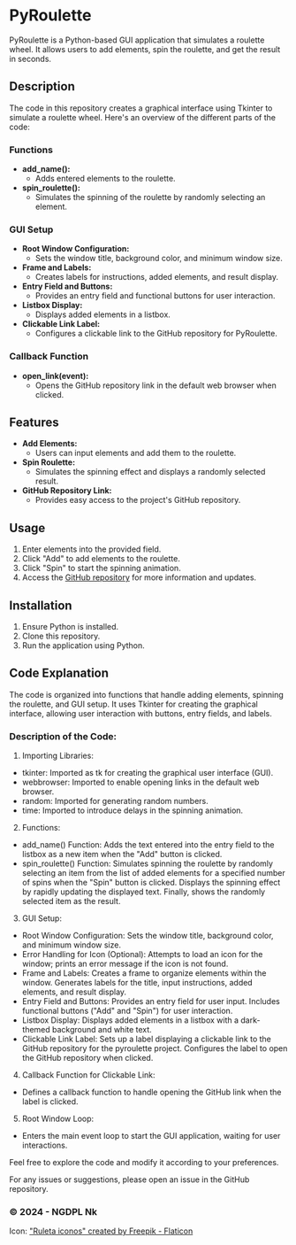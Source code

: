 # PyRoulette

PyRoulette is a Python-based GUI application that simulates a roulette wheel. It allows users to add elements, spin the roulette, and get the result in seconds.

## Description

The code in this repository creates a graphical interface using Tkinter to simulate a roulette wheel. Here's an overview of the different parts of the code:

### Functions

- **add_name():**
  - Adds entered elements to the roulette.
- **spin_roulette():**
  - Simulates the spinning of the roulette by randomly selecting an element.

### GUI Setup

- **Root Window Configuration:** 
  - Sets the window title, background color, and minimum window size.
- **Frame and Labels:** 
  - Creates labels for instructions, added elements, and result display.
- **Entry Field and Buttons:** 
  - Provides an entry field and functional buttons for user interaction.
- **Listbox Display:** 
  - Displays added elements in a listbox.
- **Clickable Link Label:** 
  - Configures a clickable link to the GitHub repository for PyRoulette.

### Callback Function

- **open_link(event):**
  - Opens the GitHub repository link in the default web browser when clicked.

## Features

- **Add Elements:** 
  - Users can input elements and add them to the roulette.
- **Spin Roulette:** 
  - Simulates the spinning effect and displays a randomly selected result.
- **GitHub Repository Link:** 
  - Provides easy access to the project's GitHub repository.

## Usage

1. Enter elements into the provided field.
2. Click "Add" to add elements to the roulette.
3. Click "Spin" to start the spinning animation.
4. Access the [GitHub repository](https://www.github.com/ngdplnk/pyroulette) for more information and updates.

## Installation

1. Ensure Python is installed.
2. Clone this repository.
3. Run the application using Python.

## Code Explanation

The code is organized into functions that handle adding elements, spinning the roulette, and GUI setup. It uses Tkinter for creating the graphical interface, allowing user interaction with buttons, entry fields, and labels.

### Description of the Code:
1. Importing Libraries:
  - tkinter: Imported as tk for creating the graphical user interface (GUI).
  - webbrowser: Imported to enable opening links in the default web browser.
  - random: Imported for generating random numbers.
  - time: Imported to introduce delays in the spinning animation.
2. Functions:
  - add_name() Function: Adds the text entered into the entry field to the listbox as a new item when the "Add" button is clicked.
  - spin_roulette() Function: Simulates spinning the roulette by randomly selecting an item from the list of added elements for a specified number of spins when the "Spin" button is clicked. Displays the spinning effect by rapidly updating the displayed text. Finally, shows the randomly selected item as the result.
3. GUI Setup:
  - Root Window Configuration: Sets the window title, background color, and minimum window size.
  - Error Handling for Icon (Optional): Attempts to load an icon for the window; prints an error message if the icon is not found.
  - Frame and Labels: Creates a frame to organize elements within the window. Generates labels for the title, input instructions, added elements, and result display.
  - Entry Field and Buttons: Provides an entry field for user input. Includes functional buttons ("Add" and "Spin") for user interaction.
  - Listbox Display: Displays added elements in a listbox with a dark-themed background and white text.
  - Clickable Link Label: Sets up a label displaying a clickable link to the GitHub repository for the pyroulette project. Configures the label to open the GitHub repository when clicked.
4. Callback Function for Clickable Link:
  - Defines a callback function to handle opening the GitHub link when the label is clicked.
5. Root Window Loop:
  - Enters the main event loop to start the GUI application, waiting for user interactions.

Feel free to explore the code and modify it according to your preferences.

For any issues or suggestions, please open an issue in the GitHub repository.

### © 2024 - NGDPL Nk
Icon: <a href="https://www.flaticon.es/iconos-gratis/ruleta" title="ruleta iconos">"Ruleta iconos" created by Freepik - Flaticon</a>
